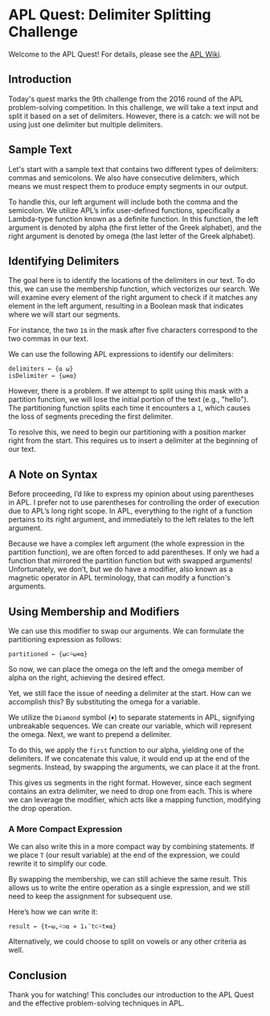 
# APL Quest: Delimiter Splitting Challenge

Welcome to the APL Quest! For details, please see the [APL Wiki](https://aplwiki.com).

## Introduction

Today's quest marks the 9th challenge from the 2016 round of the APL problem-solving competition. In this challenge, we will take a text input and split it based on a set of delimiters. However, there is a catch: we will not be using just one delimiter but multiple delimiters. 

## Sample Text

Let's start with a sample text that contains two different types of delimiters: commas and semicolons. We also have consecutive delimiters, which means we must respect them to produce empty segments in our output.

To handle this, our left argument will include both the comma and the semicolon. We utilize APL’s infix user-defined functions, specifically a Lambda-type function known as a definite function. In this function, the left argument is denoted by alpha (the first letter of the Greek alphabet), and the right argument is denoted by omega (the last letter of the Greek alphabet).

## Identifying Delimiters

The goal here is to identify the locations of the delimiters in our text. To do this, we can use the membership function, which vectorizes our search. We will examine every element of the right argument to check if it matches any element in the left argument, resulting in a Boolean mask that indicates where we will start our segments.

For instance, the two `1`s in the mask after five characters correspond to the two commas in our text. 

We can use the following APL expressions to identify our delimiters:

```apl
delimiters ← {⍺ ⍵}
isDelimiter ← {⍵∊⍺}
```

However, there is a problem. If we attempt to split using this mask with a partition function, we will lose the initial portion of the text (e.g., "hello"). The partitioning function splits each time it encounters a `1`, which causes the loss of segments preceding the first delimiter.

To resolve this, we need to begin our partitioning with a position marker right from the start. This requires us to insert a delimiter at the beginning of our text.

## A Note on Syntax

Before proceeding, I’d like to express my opinion about using parentheses in APL. I prefer not to use parentheses for controlling the order of execution due to APL’s long right scope. In APL, everything to the right of a function pertains to its right argument, and immediately to the left relates to the left argument.

Because we have a complex left argument (the whole expression in the partition function), we are often forced to add parentheses. If only we had a function that mirrored the partition function but with swapped arguments! Unfortunately, we don’t, but we do have a modifier, also known as a magnetic operator in APL terminology, that can modify a function's arguments.

## Using Membership and Modifiers

We can use this modifier to swap our arguments. We can formulate the partitioning expression as follows:

```apl
partitioned ← {⍵⊂⍨⍵∊⍺}
```

So now, we can place the omega on the left and the omega member of alpha on the right, achieving the desired effect.

Yet, we still face the issue of needing a delimiter at the start. How can we accomplish this? By substituting the omega for a variable.

We utilize the `Diamond` symbol (`♦`) to separate statements in APL, signifying unbreakable sequences. We can create our variable, which will represent the omega. Next, we want to prepend a delimiter.

To do this, we apply the `first` function to our alpha, yielding one of the delimiters. If we concatenate this value, it would end up at the end of the segments. Instead, by swapping the arguments, we can place it at the front.

This gives us segments in the right format. However, since each segment contains an extra delimiter, we need to drop one from each. This is where we can leverage the modifier, which acts like a mapping function, modifying the drop operation.

### A More Compact Expression

We can also write this in a more compact way by combining statements. If we place `T` (our result variable) at the end of the expression, we could rewrite it to simplify our code.

By swapping the membership, we can still achieve the same result. This allows us to write the entire operation as a single expression, and we still need to keep the assignment for subsequent use.

Here’s how we can write it:

```apl
result ← {t←⍵,⍨⊃⍺ ⋄ 1↓¨t⊂⍨t∊⍺}
```

Alternatively, we could choose to split on vowels or any other criteria as well.

## Conclusion

Thank you for watching! This concludes our introduction to the APL Quest and the effective problem-solving techniques in APL.
